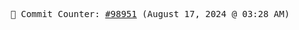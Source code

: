 <p align="center">
    <samp>
        📮 Commit Counter: <a href="https://github.com/Javascript-void0/Javascript-void0/commits/main">#98951</a> (August 17, 2024 @ 03:28 AM)
    </samp>
</p>